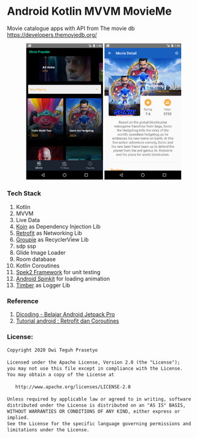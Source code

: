 # Android Kotlin MVVM MovieMe
Movie catalogue apps with API from The movie db https://developers.themoviedb.org/

<p align="center">
<img src="Screenshot_1587126880.png" width="200"/>
<img src="Screenshot_1587126910.png" width="200"/>
</p>


### Tech Stack
1. Kotlin
2. MVVM 
3. Live Data
4. [Koin](https://start.insert-koin.io/#/) as Dependency Injection Lib
5. [Retrofit](https://square.github.io/retrofit/) as Networking Lib
6. [Groupie](https://github.com/lisawray/groupie) as RecyclerView Lib
7. sdp ssp
8. Glide Image Loader
9. Room database
10. Kotlin Coroutines
11. [Spek2 Framework](https://www.spekframework.org/) for unit testing 
12. [Android Spinkit](https://github.com/ybq/Android-SpinKit) for loading animation
13. [Timber](https://github.com/JakeWharton/timber) as Logger Lib


### Reference
1. [Dicoding - Belajar Android Jetpack Pro](https://www.dicoding.com/academies/129)
2. [Tutorial android : Retrofit dan Coroutines](https://pratamawijaya.com/android/android-retrofit-coroutines/)

### License: ###
~~~~
Copyright 2020 Dwi Teguh Prasetyo 

Licensed under the Apache License, Version 2.0 (the "License");
you may not use this file except in compliance with the License.
You may obtain a copy of the License at

   http://www.apache.org/licenses/LICENSE-2.0

Unless required by applicable law or agreed to in writing, software
distributed under the License is distributed on an "AS IS" BASIS,
WITHOUT WARRANTIES OR CONDITIONS OF ANY KIND, either express or implied.
See the License for the specific language governing permissions and
limitations under the License.
~~~~
